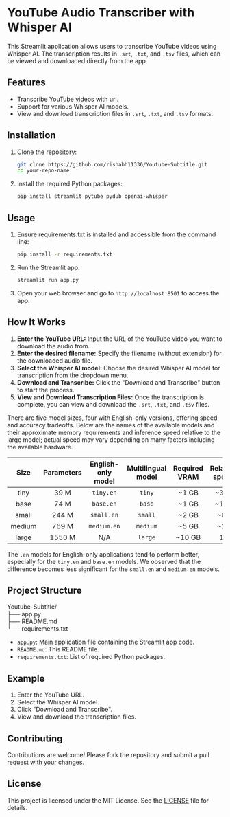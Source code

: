 # YouTube Audio Transcriber with Whisper AI

This Streamlit application allows users to transcribe YouTube videos using Whisper AI. The transcription results in `.srt`, `.txt`, and `.tsv` files, which can be viewed and downloaded directly from the app.

## Features

- Transcribe YouTube videos with url.
- Support for various Whisper AI models.
- View and download transcription files in `.srt`, `.txt`, and `.tsv` formats.

## Installation

1. Clone the repository:
    ```bash
    git clone https://github.com/rishabh11336/Youtube-Subtitle.git
    cd your-repo-name
    ```

2. Install the required Python packages:
    ```bash
    pip install streamlit pytube pydub openai-whisper
    ```

## Usage

1. Ensure requirements.txt is installed and accessible from the command line:
    ```bash
    pip install -r requirements.txt
    ```

2. Run the Streamlit app:
    ```bash
    streamlit run app.py
    ```

3. Open your web browser and go to `http://localhost:8501` to access the app.

## How It Works

1. **Enter the YouTube URL:** Input the URL of the YouTube video you want to download the audio from.
2. **Enter the desired filename:** Specify the filename (without extension) for the downloaded audio file.
3. **Select the Whisper AI model:** Choose the desired Whisper AI model for transcription from the dropdown menu.
4. **Download and Transcribe:** Click the "Download and Transcribe" button to start the process.  
5. **View and Download Transcription Files:** Once the transcription is complete, you can view and download the `.srt`, `.txt`, and `.tsv` files.

There are five model sizes, four with English-only versions, offering speed and accuracy tradeoffs. Below are the names of the available models and their approximate memory requirements and inference speed relative to the large model; actual speed may vary depending on many factors including the available hardware.

|  Size  | Parameters | English-only model | Multilingual model | Required VRAM | Relative speed |
|:------:|:----------:|:------------------:|:------------------:|:-------------:|:--------------:|
|  tiny  |    39 M    |     `tiny.en`      |       `tiny`       |     ~1 GB     |      ~32x      |
|  base  |    74 M    |     `base.en`      |       `base`       |     ~1 GB     |      ~16x      |
| small  |   244 M    |     `small.en`     |      `small`       |     ~2 GB     |      ~6x       |
| medium |   769 M    |    `medium.en`     |      `medium`      |     ~5 GB     |      ~2x       |
| large  |   1550 M   |        N/A         |      `large`       |    ~10 GB     |       1x       |

The `.en` models for English-only applications tend to perform better, especially for the `tiny.en` and `base.en` models. We observed that the difference becomes less significant for the `small.en` and `medium.en` models.  


## Project Structure

Youtube-Subtitle/  
├── app.py  
├── README.md  
└── requirements.txt  


- `app.py`: Main application file containing the Streamlit app code.
- `README.md`: This README file.
- `requirements.txt`: List of required Python packages.


## Example

1. Enter the YouTube URL.
2. Select the Whisper AI model.
3. Click "Download and Transcribe".
4. View and download the transcription files.

## Contributing

Contributions are welcome! Please fork the repository and submit a pull request with your changes.

## License

This project is licensed under the MIT License. See the [LICENSE](LICENSE) file for details.